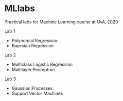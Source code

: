 # MLlabs
Practical labs for Machine Learning course at UvA, 2020

Lab 1
* Polynomial Regression
* Bayesian Regression

Lab 2
* Multiclass Logistic Regression
* Multilayer Perceptron

Lab 3
* Gaussian Processes
* Support Vector Machines
